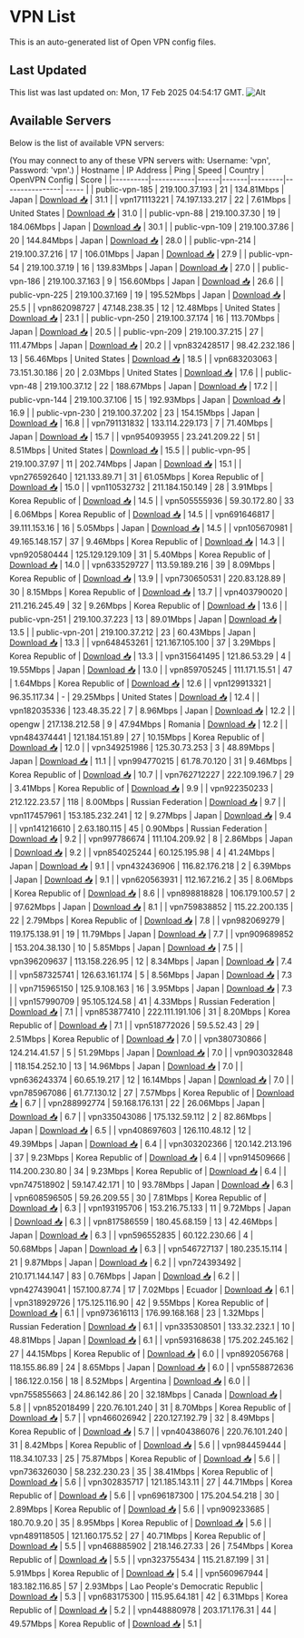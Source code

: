# VPN List

This is an auto-generated list of Open VPN config files.

## Last Updated

This list was last updated on: Mon, 17 Feb 2025 04:54:17 GMT.
![Alt](https://repobeats.axiom.co/api/embed/186b98318ef1479477931607c1ad7d823f12451f.svg "Repobeats analytics image")

## Available Servers

Below is the list of available VPN servers:

(You may connect to any of these VPN servers with: Username: 'vpn', Password: 'vpn'.)
| Hostname | IP Address | Ping | Speed | Country | OpenVPN Config | Score |
|----------|------------|------|-------|---------|----------------| ----- |
| public-vpn-185 | 219.100.37.193 | 21 | 134.81Mbps | Japan | [Download 📥](./configs/server_0_JP.ovpn) | 31.1 |
| vpn171113221 | 74.197.133.217 | 22 | 7.61Mbps | United States | [Download 📥](./configs/server_1_US.ovpn) | 31.0 |
| public-vpn-88 | 219.100.37.30 | 19 | 184.06Mbps | Japan | [Download 📥](./configs/server_2_JP.ovpn) | 30.1 |
| public-vpn-109 | 219.100.37.86 | 20 | 144.84Mbps | Japan | [Download 📥](./configs/server_3_JP.ovpn) | 28.0 |
| public-vpn-214 | 219.100.37.216 | 17 | 106.01Mbps | Japan | [Download 📥](./configs/server_4_JP.ovpn) | 27.9 |
| public-vpn-54 | 219.100.37.19 | 16 | 139.83Mbps | Japan | [Download 📥](./configs/server_5_JP.ovpn) | 27.0 |
| public-vpn-186 | 219.100.37.163 | 9 | 156.60Mbps | Japan | [Download 📥](./configs/server_6_JP.ovpn) | 26.6 |
| public-vpn-225 | 219.100.37.169 | 19 | 195.52Mbps | Japan | [Download 📥](./configs/server_7_JP.ovpn) | 25.5 |
| vpn862098727 | 47.148.238.35 | 12 | 12.48Mbps | United States | [Download 📥](./configs/server_8_US.ovpn) | 23.1 |
| public-vpn-250 | 219.100.37.174 | 16 | 113.70Mbps | Japan | [Download 📥](./configs/server_9_JP.ovpn) | 20.5 |
| public-vpn-209 | 219.100.37.215 | 27 | 111.47Mbps | Japan | [Download 📥](./configs/server_10_JP.ovpn) | 20.2 |
| vpn832428517 | 98.42.232.186 | 13 | 56.46Mbps | United States | [Download 📥](./configs/server_11_US.ovpn) | 18.5 |
| vpn683203063 | 73.151.30.186 | 20 | 2.03Mbps | United States | [Download 📥](./configs/server_12_US.ovpn) | 17.6 |
| public-vpn-48 | 219.100.37.12 | 22 | 188.67Mbps | Japan | [Download 📥](./configs/server_13_JP.ovpn) | 17.2 |
| public-vpn-144 | 219.100.37.106 | 15 | 192.93Mbps | Japan | [Download 📥](./configs/server_14_JP.ovpn) | 16.9 |
| public-vpn-230 | 219.100.37.202 | 23 | 154.15Mbps | Japan | [Download 📥](./configs/server_15_JP.ovpn) | 16.8 |
| vpn791131832 | 133.114.229.173 | 7 | 71.40Mbps | Japan | [Download 📥](./configs/server_16_JP.ovpn) | 15.7 |
| vpn954093955 | 23.241.209.22 | 51 | 8.51Mbps | United States | [Download 📥](./configs/server_17_US.ovpn) | 15.5 |
| public-vpn-95 | 219.100.37.97 | 11 | 202.74Mbps | Japan | [Download 📥](./configs/server_18_JP.ovpn) | 15.1 |
| vpn276592640 | 121.133.89.71 | 31 | 61.05Mbps | Korea Republic of | [Download 📥](./configs/server_19_KR.ovpn) | 15.0 |
| vpn110532732 | 211.184.150.149 | 28 | 3.91Mbps | Korea Republic of | [Download 📥](./configs/server_20_KR.ovpn) | 14.5 |
| vpn505555936 | 59.30.172.80 | 33 | 6.06Mbps | Korea Republic of | [Download 📥](./configs/server_21_KR.ovpn) | 14.5 |
| vpn691646817 | 39.111.153.16 | 16 | 5.05Mbps | Japan | [Download 📥](./configs/server_22_JP.ovpn) | 14.5 |
| vpn105670981 | 49.165.148.157 | 37 | 9.46Mbps | Korea Republic of | [Download 📥](./configs/server_23_KR.ovpn) | 14.3 |
| vpn920580444 | 125.129.129.109 | 31 | 5.40Mbps | Korea Republic of | [Download 📥](./configs/server_24_KR.ovpn) | 14.0 |
| vpn633529727 | 113.59.189.216 | 39 | 8.09Mbps | Korea Republic of | [Download 📥](./configs/server_25_KR.ovpn) | 13.9 |
| vpn730650531 | 220.83.128.89 | 30 | 8.15Mbps | Korea Republic of | [Download 📥](./configs/server_26_KR.ovpn) | 13.7 |
| vpn403790020 | 211.216.245.49 | 32 | 9.26Mbps | Korea Republic of | [Download 📥](./configs/server_27_KR.ovpn) | 13.6 |
| public-vpn-251 | 219.100.37.223 | 13 | 89.01Mbps | Japan | [Download 📥](./configs/server_28_JP.ovpn) | 13.5 |
| public-vpn-201 | 219.100.37.212 | 23 | 60.43Mbps | Japan | [Download 📥](./configs/server_29_JP.ovpn) | 13.3 |
| vpn648453261 | 121.167.105.100 | 37 | 3.29Mbps | Korea Republic of | [Download 📥](./configs/server_30_KR.ovpn) | 13.3 |
| vpn315641495 | 121.86.53.29 | 4 | 19.55Mbps | Japan | [Download 📥](./configs/server_31_JP.ovpn) | 13.0 |
| vpn859705245 | 111.171.15.51 | 47 | 1.64Mbps | Korea Republic of | [Download 📥](./configs/server_32_KR.ovpn) | 12.6 |
| vpn129913321 | 96.35.117.34 | - | 29.25Mbps | United States | [Download 📥](./configs/server_33_US.ovpn) | 12.4 |
| vpn182035336 | 123.48.35.22 | 7 | 8.96Mbps | Japan | [Download 📥](./configs/server_34_JP.ovpn) | 12.2 |
| opengw | 217.138.212.58 | 9 | 47.94Mbps | Romania | [Download 📥](./configs/server_35_RO.ovpn) | 12.2 |
| vpn484374441 | 121.184.151.89 | 27 | 10.15Mbps | Korea Republic of | [Download 📥](./configs/server_36_KR.ovpn) | 12.0 |
| vpn349251986 | 125.30.73.253 | 3 | 48.89Mbps | Japan | [Download 📥](./configs/server_37_JP.ovpn) | 11.1 |
| vpn994770215 | 61.78.70.120 | 31 | 9.46Mbps | Korea Republic of | [Download 📥](./configs/server_38_KR.ovpn) | 10.7 |
| vpn762712227 | 222.109.196.7 | 29 | 3.41Mbps | Korea Republic of | [Download 📥](./configs/server_39_KR.ovpn) | 9.9 |
| vpn922350233 | 212.122.23.57 | 118 | 8.00Mbps | Russian Federation | [Download 📥](./configs/server_40_RU.ovpn) | 9.7 |
| vpn117457961 | 153.185.232.241 | 12 | 9.27Mbps | Japan | [Download 📥](./configs/server_41_JP.ovpn) | 9.4 |
| vpn141216610 | 2.63.180.115 | 45 | 0.90Mbps | Russian Federation | [Download 📥](./configs/server_42_RU.ovpn) | 9.2 |
| vpn997786674 | 111.104.209.92 | 8 | 2.86Mbps | Japan | [Download 📥](./configs/server_43_JP.ovpn) | 9.2 |
| vpn854025244 | 60.125.195.98 | 4 | 41.24Mbps | Japan | [Download 📥](./configs/server_44_JP.ovpn) | 9.1 |
| vpn432436906 | 116.82.176.218 | 2 | 6.39Mbps | Japan | [Download 📥](./configs/server_45_JP.ovpn) | 9.1 |
| vpn620563931 | 112.167.216.2 | 35 | 8.06Mbps | Korea Republic of | [Download 📥](./configs/server_46_KR.ovpn) | 8.6 |
| vpn898818828 | 106.179.100.57 | 2 | 97.62Mbps | Japan | [Download 📥](./configs/server_47_JP.ovpn) | 8.1 |
| vpn759838852 | 115.22.200.135 | 22 | 2.79Mbps | Korea Republic of | [Download 📥](./configs/server_48_KR.ovpn) | 7.8 |
| vpn982069279 | 119.175.138.91 | 19 | 11.79Mbps | Japan | [Download 📥](./configs/server_49_JP.ovpn) | 7.7 |
| vpn909689852 | 153.204.38.130 | 10 | 5.85Mbps | Japan | [Download 📥](./configs/server_50_JP.ovpn) | 7.5 |
| vpn396209637 | 113.158.226.95 | 12 | 8.34Mbps | Japan | [Download 📥](./configs/server_51_JP.ovpn) | 7.4 |
| vpn587325741 | 126.63.161.174 | 5 | 8.56Mbps | Japan | [Download 📥](./configs/server_52_JP.ovpn) | 7.3 |
| vpn715965150 | 125.9.108.163 | 16 | 3.95Mbps | Japan | [Download 📥](./configs/server_53_JP.ovpn) | 7.3 |
| vpn157990709 | 95.105.124.58 | 41 | 4.33Mbps | Russian Federation | [Download 📥](./configs/server_54_RU.ovpn) | 7.1 |
| vpn853877410 | 222.111.191.106 | 31 | 8.20Mbps | Korea Republic of | [Download 📥](./configs/server_55_KR.ovpn) | 7.1 |
| vpn518772026 | 59.5.52.43 | 29 | 2.51Mbps | Korea Republic of | [Download 📥](./configs/server_56_KR.ovpn) | 7.0 |
| vpn380730866 | 124.214.41.57 | 5 | 51.29Mbps | Japan | [Download 📥](./configs/server_57_JP.ovpn) | 7.0 |
| vpn903032848 | 118.154.252.10 | 13 | 14.96Mbps | Japan | [Download 📥](./configs/server_58_JP.ovpn) | 7.0 |
| vpn636243374 | 60.65.19.217 | 12 | 16.14Mbps | Japan | [Download 📥](./configs/server_59_JP.ovpn) | 7.0 |
| vpn785967086 | 61.77.130.12 | 27 | 7.57Mbps | Korea Republic of | [Download 📥](./configs/server_60_KR.ovpn) | 6.7 |
| vpn288992774 | 59.168.176.131 | 22 | 26.06Mbps | Japan | [Download 📥](./configs/server_61_JP.ovpn) | 6.7 |
| vpn335043086 | 175.132.59.112 | 2 | 82.86Mbps | Japan | [Download 📥](./configs/server_62_JP.ovpn) | 6.5 |
| vpn408697603 | 126.110.48.12 | 12 | 49.39Mbps | Japan | [Download 📥](./configs/server_63_JP.ovpn) | 6.4 |
| vpn303202366 | 120.142.213.196 | 37 | 9.23Mbps | Korea Republic of | [Download 📥](./configs/server_64_KR.ovpn) | 6.4 |
| vpn914509666 | 114.200.230.80 | 34 | 9.23Mbps | Korea Republic of | [Download 📥](./configs/server_65_KR.ovpn) | 6.4 |
| vpn747518902 | 59.147.42.171 | 10 | 93.78Mbps | Japan | [Download 📥](./configs/server_66_JP.ovpn) | 6.3 |
| vpn608596505 | 59.26.209.55 | 30 | 7.81Mbps | Korea Republic of | [Download 📥](./configs/server_67_KR.ovpn) | 6.3 |
| vpn193195706 | 153.216.75.133 | 11 | 9.72Mbps | Japan | [Download 📥](./configs/server_68_JP.ovpn) | 6.3 |
| vpn817586559 | 180.45.68.159 | 13 | 42.46Mbps | Japan | [Download 📥](./configs/server_69_JP.ovpn) | 6.3 |
| vpn596552835 | 60.122.230.66 | 4 | 50.68Mbps | Japan | [Download 📥](./configs/server_70_JP.ovpn) | 6.3 |
| vpn546727137 | 180.235.15.114 | 21 | 9.87Mbps | Japan | [Download 📥](./configs/server_71_JP.ovpn) | 6.2 |
| vpn724393492 | 210.171.144.147 | 83 | 0.76Mbps | Japan | [Download 📥](./configs/server_72_JP.ovpn) | 6.2 |
| vpn427439041 | 157.100.87.74 | 17 | 7.02Mbps | Ecuador | [Download 📥](./configs/server_73_EC.ovpn) | 6.1 |
| vpn318929726 | 175.125.116.90 | 42 | 9.55Mbps | Korea Republic of | [Download 📥](./configs/server_74_KR.ovpn) | 6.1 |
| vpn973616113 | 176.99.168.168 | 23 | 1.32Mbps | Russian Federation | [Download 📥](./configs/server_75_RU.ovpn) | 6.1 |
| vpn335308501 | 133.32.232.1 | 10 | 48.81Mbps | Japan | [Download 📥](./configs/server_76_JP.ovpn) | 6.1 |
| vpn593168638 | 175.202.245.162 | 27 | 44.15Mbps | Korea Republic of | [Download 📥](./configs/server_77_KR.ovpn) | 6.0 |
| vpn892056768 | 118.155.86.89 | 24 | 8.65Mbps | Japan | [Download 📥](./configs/server_78_JP.ovpn) | 6.0 |
| vpn558872636 | 186.122.0.156 | 18 | 8.52Mbps | Argentina | [Download 📥](./configs/server_79_AR.ovpn) | 6.0 |
| vpn755855663 | 24.86.142.86 | 20 | 32.18Mbps | Canada | [Download 📥](./configs/server_80_CA.ovpn) | 5.8 |
| vpn852018499 | 220.76.101.240 | 31 | 8.70Mbps | Korea Republic of | [Download 📥](./configs/server_81_KR.ovpn) | 5.7 |
| vpn466026942 | 220.127.192.79 | 32 | 8.49Mbps | Korea Republic of | [Download 📥](./configs/server_82_KR.ovpn) | 5.7 |
| vpn404386076 | 220.76.101.240 | 31 | 8.42Mbps | Korea Republic of | [Download 📥](./configs/server_83_KR.ovpn) | 5.6 |
| vpn984459444 | 118.34.107.33 | 25 | 75.87Mbps | Korea Republic of | [Download 📥](./configs/server_84_KR.ovpn) | 5.6 |
| vpn736326030 | 58.232.230.23 | 35 | 38.41Mbps | Korea Republic of | [Download 📥](./configs/server_85_KR.ovpn) | 5.6 |
| vpn302835717 | 121.185.143.11 | 27 | 44.71Mbps | Korea Republic of | [Download 📥](./configs/server_86_KR.ovpn) | 5.6 |
| vpn696187300 | 175.204.54.218 | 30 | 2.89Mbps | Korea Republic of | [Download 📥](./configs/server_87_KR.ovpn) | 5.6 |
| vpn909233685 | 180.70.9.20 | 35 | 8.95Mbps | Korea Republic of | [Download 📥](./configs/server_88_KR.ovpn) | 5.6 |
| vpn489118505 | 121.160.175.52 | 27 | 40.71Mbps | Korea Republic of | [Download 📥](./configs/server_89_KR.ovpn) | 5.5 |
| vpn468885902 | 218.146.27.33 | 26 | 7.54Mbps | Korea Republic of | [Download 📥](./configs/server_90_KR.ovpn) | 5.5 |
| vpn323755434 | 115.21.87.199 | 31 | 5.91Mbps | Korea Republic of | [Download 📥](./configs/server_91_KR.ovpn) | 5.4 |
| vpn560967944 | 183.182.116.85 | 57 | 2.93Mbps | Lao People's Democratic Republic | [Download 📥](./configs/server_92_LA.ovpn) | 5.3 |
| vpn683175300 | 115.95.64.181 | 42 | 6.31Mbps | Korea Republic of | [Download 📥](./configs/server_93_KR.ovpn) | 5.2 |
| vpn448880978 | 203.171.176.31 | 44 | 49.57Mbps | Korea Republic of | [Download 📥](./configs/server_94_KR.ovpn) | 5.1 |
